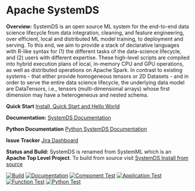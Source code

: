 <!--
{% comment %}
Licensed to the Apache Software Foundation (ASF) under one or more
contributor license agreements.  See the NOTICE file distributed with
this work for additional information regarding copyright ownership.
The ASF licenses this file to you under the Apache License, Version 2.0
(the "License"); you may not use this file except in compliance with
the License.  You may obtain a copy of the License at

http://www.apache.org/licenses/LICENSE-2.0

Unless required by applicable law or agreed to in writing, software
distributed under the License is distributed on an "AS IS" BASIS,
WITHOUT WARRANTIES OR CONDITIONS OF ANY KIND, either express or implied.
See the License for the specific language governing permissions and
limitations under the License.
{% end comment %}
-->

# Apache SystemDS

**Overview:** SystemDS is an open source ML system for the end-to-end data science lifecycle from data integration, cleaning,
and feature engineering, over efficient, local and distributed ML model training, to deployment and serving. To this
end, we aim to provide a stack of declarative languages with R-like syntax for (1) the different tasks of the data-science
lifecycle, and (2) users with different expertise. These high-level scripts are compiled into hybrid execution plans of
local, in-memory CPU and GPU operations, as well as distributed operations on Apache Spark. In contrast to existing
systems - that either provide homogeneous tensors or 2D Datasets - and in order to serve the entire data science lifecycle,
the underlying data model are DataTensors, i.e., tensors (multi-dimensional arrays) whose first dimension may have a
heterogeneous and nested schema.

**Quick Start** [Install, Quick Start and Hello World](https://apache.github.io/systemds/site/install.html)

**Documentation:** [SystemDS Documentation](https://apache.github.io/systemds/)

**Python Documentation** [Python SystemDS Documentation](https://apache.github.io/systemds/api/python/index.html)

**Issue Tracker** [Jira Dashboard](https://issues.apache.org/jira/secure/Dashboard.jspa?selectPageId=12335852)

**Status and Build:** SystemDS is renamed from SystemML which is an **Apache Top Level Project**.
To build from source visit [SystemDS Install from source](https://apache.github.io/systemds/site/install.html)
  
[![Build](https://github.com/apache/systemds/workflows/Build/badge.svg?branch=main&event=push)](https://github.com/apache/systemds/actions?query=workflow%3A%22Build%22+branch%3Amain+event%3Apush)
[![Documentation](https://github.com/apache/systemds/workflows/Documentation/badge.svg?branch=main&event=push)](https://github.com/apache/systemds/actions?query=workflow%3ADocumentation+branch%3Amain+event%3Apush)
[![Component Test](https://github.com/apache/systemds/workflows/Component%20Test/badge.svg?branch=main&event=push)](https://github.com/apache/systemds/actions?query=workflow%3A%22Component+Test%22+branch%3Amain+event%3Apush)
[![Application Test](https://github.com/apache/systemds/workflows/Application%20Test/badge.svg?branch=main&event=push)](https://github.com/apache/systemds/actions?query=workflow%3A%22Application+Test%22+branch%3Amain+event%3Apush)
[![Function Test](https://github.com/apache/systemds/workflows/Function%20Test/badge.svg?branch=main&event=push)](https://github.com/apache/systemds/actions?query=workflow%3A%22Function+Test%22+branch%3Amain+event%3Apush)
[![Python Test](https://github.com/apache/systemds/workflows/Python%20Test/badge.svg?branch=main&event=push)](https://github.com/apache/systemds/actions?query=workflow%3A%22Python+Test%22+branch%3Amain+event%3Apush)
